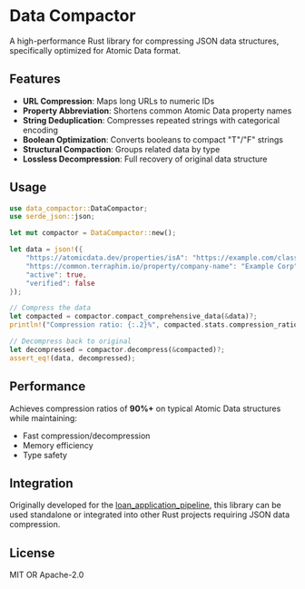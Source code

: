 # Data Compactor

A high-performance Rust library for compressing JSON data structures, specifically optimized for Atomic Data format.

## Features

- **URL Compression**: Maps long URLs to numeric IDs
- **Property Abbreviation**: Shortens common Atomic Data property names
- **String Deduplication**: Compresses repeated strings with categorical encoding
- **Boolean Optimization**: Converts booleans to compact "T"/"F" strings
- **Structural Compaction**: Groups related data by type
- **Lossless Decompression**: Full recovery of original data structure

## Usage

```rust
use data_compactor::DataCompactor;
use serde_json::json;

let mut compactor = DataCompactor::new();

let data = json!({
    "https://atomicdata.dev/properties/isA": "https://example.com/class",
    "https://common.terraphim.io/property/company-name": "Example Corp",
    "active": true,
    "verified": false
});

// Compress the data
let compacted = compactor.compact_comprehensive_data(&data)?;
println!("Compression ratio: {:.2}%", compacted.stats.compression_ratio * 100.0);

// Decompress back to original
let decompressed = compactor.decompress(&compacted)?;
assert_eq!(data, decompressed);
```

## Performance

Achieves compression ratios of **90%+** on typical Atomic Data structures while maintaining:
- Fast compression/decompression
- Memory efficiency
- Type safety

## Integration

Originally developed for the [loan_application_pipeline](../loan_application_pipeline), this library can be used standalone or integrated into other Rust projects requiring JSON data compression.

## License

MIT OR Apache-2.0